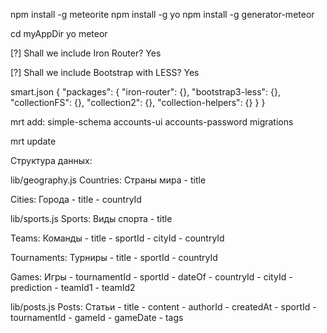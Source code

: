npm install -g meteorite
npm install -g yo
npm install -g generator-meteor

cd myAppDir
yo meteor

[?] Shall we include Iron Router? Yes

[?] Shall we include Bootstrap with LESS? Yes

smart.json
{
  "packages": {
    "iron-router": {},
    "bootstrap3-less": {},
    "collectionFS": {},
    "collection2": {},
    "collection-helpers": {}
  }
}

mrt add:
simple-schema
accounts-ui
accounts-password
migrations

mrt update


Структура данных:

lib/geography.js
Countries:
Страны мира
	- title

Cities:
Города
	- title
	- countryId

lib/sports.js
Sports:
Виды спорта
	- title

Teams:
Команды
	- title
	- sportId
	- cityId
	- countryId


Tournaments:
Турниры
	- title
	- sportId
	- countryId

Games:
Игры
	- tournamentId
	- sportId
	- dateOf
	- countryId
	- cityId
	- prediction
	- teamId1
	- teamId2

lib/posts.js
Posts:
Статьи
	- title
	- content
	- authorId
	- createdAt
	- sportId
	- tournamentId
	- gameId
	- gameDate
	- tags

